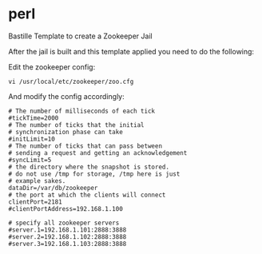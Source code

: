 # perl
Bastille Template to create a Zookeeper Jail

After the jail is built and this template applied you need to do the following:

Edit the zookeeper config:

	vi /usr/local/etc/zookeeper/zoo.cfg

And modify the config accordingly:

    # The number of milliseconds of each tick
    #tickTime=2000
    # The number of ticks that the initial
    # synchronization phase can take
    #initLimit=10
    # The number of ticks that can pass between
    # sending a request and getting an acknowledgement
    #syncLimit=5
    # the directory where the snapshot is stored.
    # do not use /tmp for storage, /tmp here is just
    # example sakes.
    dataDir=/var/db/zookeeper
    # the port at which the clients will connect
    clientPort=2181
    #clientPortAddress=192.168.1.100

    # specify all zookeeper servers
    #server.1=192.168.1.101:2888:3888
    #server.2=192.168.1.102:2888:3888
    #server.3=192.168.1.103:2888:3888

